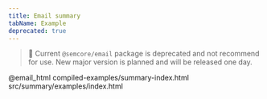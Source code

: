 ```yaml
---
title: Email summary
tabName: Example
deprecated: true
---
```


> 🚨 Current `@semcore/email` package is deprecated and not recommend for use. New major version is planned and will be released one day.

@email_html compiled-examples/summary-index.html src/summary/examples/index.html
